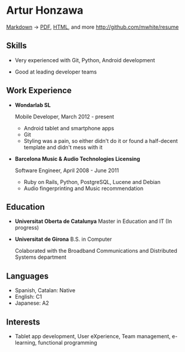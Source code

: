 Artur Honzawa
===============

[Markdown](https://raw.github.com/mwhite/resume/master/resume.md) -> [PDF](https://raw.github.com/mwhite/resume/master/resume.pdf), [HTML](http://mwhite.github.com/resume), and more
<http://github.com/mwhite/resume>

Skills
------

*   Very experienced with Git, Python, Android development

*   Good at leading developer teams

Work Experience
---------------

*   **Wondarlab SL**

    Mobile Developer, March 2012 - present

    -   Android tablet and smartphone apps
    -   Git
    -   Styling was a pain, so either didn't do it or found a half-decent
        template and didn't mess with it

*   **Barcelona Music & Audio Technologies Licensing**

    Software Engineer, April 2008 - June 2011

    -   Ruby on Rails, Python, PostgreSQL, Lucene and Debian
    -   Audio fingerprinting and Music recommendation

Education
---------

*   **Universitat Oberta de Catalunya**
    Master in Education and IT (In progress)

*   **Universitat de Girona**
    B.S. in Computer 

    Colaborated with the Broadband Communications and Distributed Systems department

Languages
---------

* Spanish, Catalan: Native
* English: C1
* Japanese: A2

Interests
---------

*   Tablet app development, User eXperience, Team management,
    e-learning, functional programming


